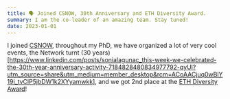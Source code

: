 ```yaml
---
title: 🗣️ Joined CSNOW, 30th Anniversary and ETH Diversity Award.
summary: I am the co-leader of an amazing team. Stay tuned!
date: 2023-01-01
---
```


I joined [CSNOW](https://csnow.inf.ethz.ch/en/), throughout my PhD, we have organized a lot of very cool events, the Network turnt (30 years)[https://www.linkedin.com/posts/sonialagunac_this-week-we-celebrated-the-30th-year-anniversary-activity-7184828480834977792-qyUl?utm_source=share&utm_medium=member_desktop&rcm=ACoAACjuq0wBlY19i_tvClP5jbDW1k2XYyamwkk], and we got 2nd place at the [ETH Diversity Award](https://www.linkedin.com/posts/csnoweth_eth-diversity-inclusion-activity-7272949973028118528-fFM5?utm_source=share&utm_medium=member_desktop&rcm=ACoAACjuq0wBlY19i_tvClP5jbDW1k2XYyamwkk)!
